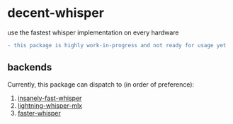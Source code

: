 # decent-whisper

use the fastest whisper implementation on every hardware

```diff
- this package is highly work-in-progress and not ready for usage yet
```

## backends

Currently, this package can dispatch to (in order of preference):

1. [insanely-fast-whisper](https://github.com/Vaibhavs10/insanely-fast-whisper)
2. [lightning-whisper-mlx](https://github.com/mustafaaljadery/lightning-whisper-mlx)
3. [faster-whisper](https://github.com/SYSTRAN/faster-whisper)
